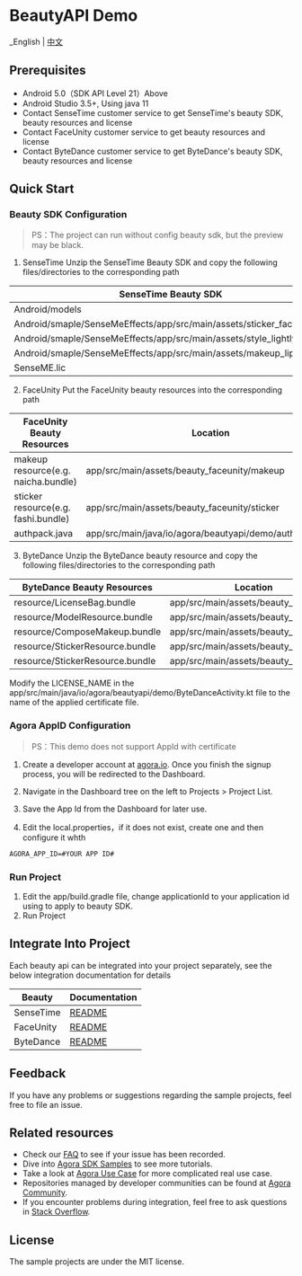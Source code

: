 # BeautyAPI Demo

_English | [中文](README.zh.md)

## Prerequisites

- Android 5.0（SDK API Level 21）Above
- Android Studio 3.5+, Using java 11
- Contact SenseTime customer service to get SenseTime's beauty SDK, beauty resources and license
- Contact FaceUnity customer service to get beauty resources and license
- Contact ByteDance customer service to get ByteDance's beauty SDK, beauty resources and license

## Quick Start
### Beauty SDK Configuration

> PS：The project can run without config beauty sdk, but the preview may be black.

1. SenseTime
   Unzip the SenseTime Beauty SDK and copy the following files/directories to the corresponding path

| SenseTime Beauty SDK                                                 | Location                                                 |
|----------------------------------------------------------------------|----------------------------------------------------------|
| Android/models                                                       | app/src/main/assets/beauty_sensetime/models              |
| Android/smaple/SenseMeEffects/app/src/main/assets/sticker_face_shape | app/src/main/assets/beauty_sensetime/sticker_face_shape  |
| Android/smaple/SenseMeEffects/app/src/main/assets/style_lightly      | app/src/main/assets/beauty_sensetime/style_lightly       |
| Android/smaple/SenseMeEffects/app/src/main/assets/makeup_lip         | app/src/main/assets/beauty_sensetime/makeup_lip          |
| SenseME.lic                                                          | app/src/main/assets/beauty_sensetime/license/SenseME.lic |

2. FaceUnity
   Put the FaceUnity beauty resources into the corresponding path

| FaceUnity Beauty Resources          | Location                                                |
|-------------------------------------|---------------------------------------------------------|
| makeup resource(e.g. naicha.bundle) | app/src/main/assets/beauty_faceunity/makeup             |
| sticker resource(e.g. fashi.bundle) | app/src/main/assets/beauty_faceunity/sticker            |
| authpack.java                       | app/src/main/java/io/agora/beautyapi/demo/authpack.java |

3. ByteDance
   Unzip the ByteDance beauty resource and copy the following files/directories to the corresponding path

| ByteDance Beauty Resources      | Location                             |
|---------------------------------|--------------------------------------|
| resource/LicenseBag.bundle      | app/src/main/assets/beauty_bytedance |
| resource/ModelResource.bundle   | app/src/main/assets/beauty_bytedance |
| resource/ComposeMakeup.bundle   | app/src/main/assets/beauty_bytedance |
| resource/StickerResource.bundle | app/src/main/assets/beauty_bytedance |
| resource/StickerResource.bundle | app/src/main/assets/beauty_bytedance |

Modify the LICENSE_NAME in the app/src/main/java/io/agora/beautyapi/demo/ByteDanceActivity.kt file to the name of the applied certificate file.

### Agora AppID Configuration

> PS：This demo does not support AppId with certificate

1. Create a developer account at [agora.io](https://www.agora.io). Once you finish the signup process, you will be redirected to the Dashboard.

2. Navigate in the Dashboard tree on the left to Projects > Project List.

3. Save the App Id from the Dashboard for later use.

4. Edit the local.properties，if it does not exist, create one and then configure it whth
```xml
AGORA_APP_ID=#YOUR APP ID#
```

### Run Project

1. Edit the app/build.gradle file, change applicationId to your application id using to apply to beauty SDK.
2. Run Project


## Integrate Into Project

Each beauty api can be integrated into your project separately, see the below integration documentation for details

| Beauty     | Documentation                      |
|------------|------------------------------------|
| SenseTime  | [README](lib_sensetime/README.md)  |
| FaceUnity  | [README](lib_faceunity/README.md)  |
| ByteDance  | [README](lib_bytedance/README.md)  |

## Feedback

If you have any problems or suggestions regarding the sample projects, feel free to file an issue.

## Related resources

- Check our [FAQ](https://docs.agora.io/en/faq) to see if your issue has been recorded.
- Dive into [Agora SDK Samples](https://github.com/AgoraIO) to see more tutorials.
- Take a look at [Agora Use Case](https://github.com/AgoraIO-usecase) for more complicated real use
  case.
- Repositories managed by developer communities can be found
  at [Agora Community](https://github.com/AgoraIO-Community).
- If you encounter problems during integration, feel free to ask questions
  in [Stack Overflow](https://stackoverflow.com/questions/tagged/agora.io).

## License

The sample projects are under the MIT license.
